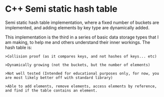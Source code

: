 # C++ Semi static hash table
Semi static hash table implementation, where a fixed number of buckets are implemented, and adding elements by key type are dynamically added.

This implementation is the third in a series of basic data storage types that I am making, to help me and others understand their inner workings.
The hash table is:

	>Collision proof (as it compares keys, and not hashes of keys... etc)
	
	>Dynamically growing (not the buckets, but the number of elements)
	
	>Not well tested (Intended for educational purposes only, for now, you are most likely better off with standard library)
	
	>Able to add elements, remove elements, access elements by reference, and find if the table contains an element.

